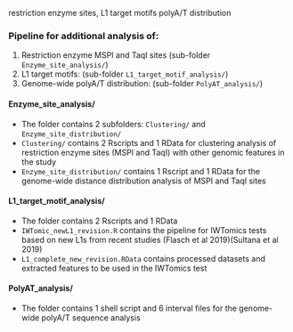 restriction enzyme sites, 
L1 target motifs
polyA/T distribution


### Pipeline for additional analysis of: 
1. Restriction enzyme MSPI and TaqI sites (sub-folder `Enzyme_site_analysis/`)
2. L1 target motifs: (sub-folder `L1_target_motif_analysis/`)
3. Genome-wide polyA/T distribution: (sub-folder `PolyAT_analysis/`)

#### Enzyme_site_analysis/
- The folder contains 2 subfolders: `Clustering/` and `Enzyme_site_distribution/`
- `Clustering/` contains 2 Rscripts and 1 RData for clustering analysis of restriction enzyme sites (MSPI and TaqI) with other genomic features in the study
- `Enzyme_site_distribution/` contains 1 Rscript and 1 RData for the genome-wide distance distribution analysis of MSPI and TaqI sites

#### L1_target_motif_analysis/
- The folder contains 2 Rscripts and 1 RData 
- `IWTomic_newL1_revision.R` contains the pipeline for IWTomics tests based on new L1s from recent studies (Flasch et al 2019)(Sultana et al 2019)
- `L1_complete_new_revision.RData` contains processed datasets and extracted features to be used in the IWTomics test

#### PolyAT_analysis/
- The folder contains 1 shell script and 6 interval files for the genome-wide polyA/T sequence analysis 

